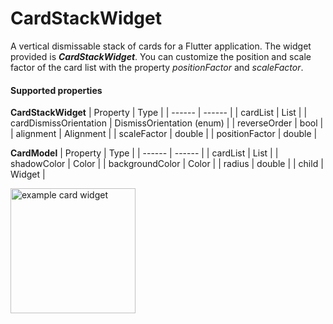 # CardStackWidget
A vertical dismissable stack of cards for a Flutter application. The widget provided is **_CardStackWidget_**. You can customize the position and scale factor of the card list with the property *positionFactor* and *scaleFactor*.

#### Supported properties
**CardStackWidget**
| Property | Type |
| ------ | ------ |
| cardList | List<CardModel> |
| cardDismissOrientation | DismissOrientation (enum) |
| reverseOrder | bool |
| alignment | Alignment |
| scaleFactor | double |
| positionFactor | double |

**CardModel**
| Property | Type |
| ------ | ------ |
| cardList | List<CardModel> |
| shadowColor | Color |
| backgroundColor | Color |
| radius | double |
| child | Widget |

<img src="https://github.com/federicoviceconti/CardStackWidget/blob/master/screenshots/example.png" alt="example card widget" width="200">

